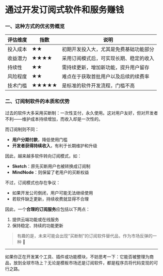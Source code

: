 # 通过开发订阅式软件和服务赚钱

### 一、这种方式的优劣势概览

| 评估维度 | 指数    | 说明                  |
| ---- | ----- | ------------------- |
| 投入成本 | ★★    | 初期开发投入大，尤其是免费基础功能部分 |
| 收益潜力 | ★★★★  | 采用订阅模式后，可实现长期、稳定的收入 |
| 持续性  | ★★    | 需持续更新，增加新功能，提升用户留存  |
| 风险程度 | ★★    | 难点在于获取首批用户以及后续的续费率  |
| 技术门槛 | ★★★★★ | 是标准的软件开发流程，门槛不高     |

### 二、订阅制软件的本质和优势

过去的软件大多采用买断制：一次性支付，永久使用。这对用户友好，但对开发者不利——维护成本持续增加，而收入却是一次性的。

而订阅制则不同：

* **用户分期付款**，降低使用门槛
* **开发者获得持续收入**，有利于长期维护和升级

因此，越来越多软件转向订阅模式，如：

* **Sketch**：原先买断用户也被转换成订阅制
* **MindNode**：则保留了老用户的买断权益

不过，订阅模式也存在争议：

* 如果开发公司倒闭，用户可能无法继续使用
* 若软件缺乏更新，持续收费就显得不合理

因此，一个**合理的订阅服务**应包括以下两点：

1. 提供云端功能或在线服务
2. 保持稳定、持续的功能更新

> 有趣的是，未来可能会出现“买断制”的订阅软件替代品，作为市场反弹的一种 🤣

---

如果你正在开发某个工具、插件或功能模块，不妨思考一下：它能否被整理为商品，放到全球市场上？无论是模板市场还是订阅软件，都是程序员将代码变现的可行之路。
